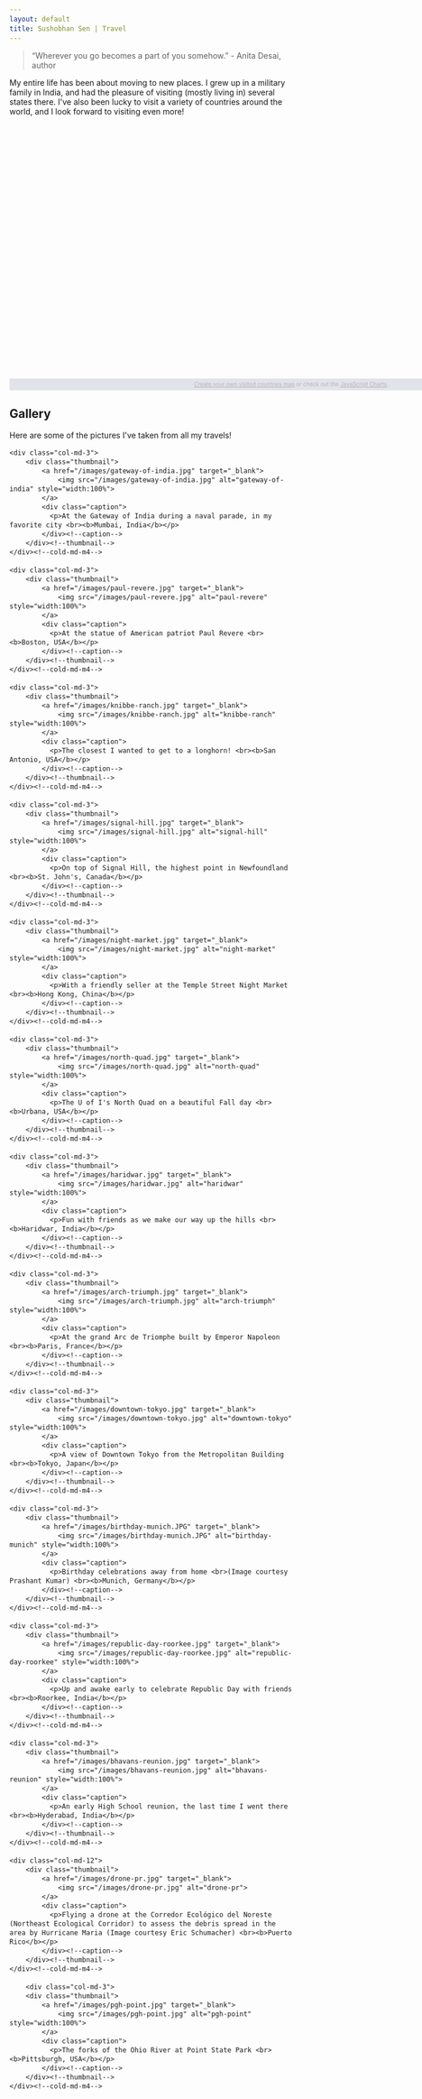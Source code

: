 ```yaml
---
layout: default
title: Sushobhan Sen | Travel
---
```

> “Wherever you go becomes a part of you somehow.”  - Anita Desai, author

My entire life has been about moving to new places. I grew up in a military family in India, and had the pleasure of visiting (mostly living in) several states there. I've also been lucky to visit a variety of countries around the world, and I look forward to visiting even more!

<div align="center">
	<script src="https://www.amcharts.com/lib/3/ammap.js" type="text/javascript"></script>
	<script src="https://www.amcharts.com/lib/3/maps/js/worldHigh.js" type="text/javascript"></script>
	<script src="https://www.amcharts.com/lib/3/themes/dark.js" type="text/javascript"></script>
	<div id="mapdiv" style="width: 1000px; height: 450px;"></div>
	<div style="width: 1000px; font-size: 70%; padding: 5px 0; text-align: center; background-color: #E2E2EB; margin-top: 1px; color: #B4B4B7;"><a href="https://www.amcharts.com/visited_countries/" style="color: #B4B4B7;">Create your own visited countries map</a> or check out the <a href="https://www.amcharts.com/" style="color: #B4B4B7;">JavaScript Charts</a>.</div>
	<script type="text/javascript">
	var map = AmCharts.makeChart("mapdiv",{
	type: "map",
	theme: "dark",
	projection: "mercator",
	panEventsEnabled : true,
	backgroundColor : "#E2E2EB",
	backgroundAlpha : 1,
	zoomControl: {
	zoomControlEnabled : true
	},
	dataProvider : {
	map : "worldHigh",
	getAreasFromMap : true,
	areas :
	[
		{
			"id": "PR",
			"showAsSelected": true
		},
		{
			"id": "BE",
			"showAsSelected": true
		},
		{
			"id": "FR",
			"showAsSelected": true
		},
		{
			"id": "DE",
			"showAsSelected": true
		},
		{
			"id": "IT",
			"showAsSelected": true
		},
		{
			"id": "NL",
			"showAsSelected": true
		},
		{
			"id": "CH",
			"showAsSelected": true
		},
		{
			"id": "CA",
			"showAsSelected": true
		},
		{
			"id": "US",
			"showAsSelected": true
		},
		{
			"id": "HK",
			"showAsSelected": true
		},
		{
			"id": "IN",
			"showAsSelected": true
		},
		{
			"id": "JP",
			"showAsSelected": true
		}
	]
	},
	areasSettings : {
	autoZoom : true,
	color : "#B4B4B7",
	colorSolid : "#1F2329",
	selectedColor : "#1F2329",
	outlineColor : "#666666",
	rollOverColor : "#9EC2F7",
	rollOverOutlineColor : "#000000"
	}
	});
	</script>
</div>

## Gallery
Here are some of the pictures I've taken from all my travels!

<div class="row">

	<div class="col-md-3">
		<div class="thumbnail">
			<a href="/images/gateway-of-india.jpg" target="_blank">
				<img src="/images/gateway-of-india.jpg" alt="gateway-of-india" style="width:100%">
			</a>
			<div class="caption">
			  <p>At the Gateway of India during a naval parade, in my favorite city <br><b>Mumbai, India</b></p>
			</div><!--caption-->
		</div><!--thumbnail-->
	</div><!--cold-md-m4-->
	
	<div class="col-md-3">
		<div class="thumbnail">
			<a href="/images/paul-revere.jpg" target="_blank">
				<img src="/images/paul-revere.jpg" alt="paul-revere" style="width:100%">
			</a>
			<div class="caption">
			  <p>At the statue of American patriot Paul Revere <br><b>Boston, USA</b></p>
			</div><!--caption-->
		</div><!--thumbnail-->
	</div><!--cold-md-m4-->
	
	<div class="col-md-3">
		<div class="thumbnail">
			<a href="/images/knibbe-ranch.jpg" target="_blank">
				<img src="/images/knibbe-ranch.jpg" alt="knibbe-ranch" style="width:100%">
			</a>
			<div class="caption">
			  <p>The closest I wanted to get to a longhorn! <br><b>San Antonio, USA</b></p>
			</div><!--caption-->
		</div><!--thumbnail-->
	</div><!--cold-md-m4-->
	
	<div class="col-md-3">
		<div class="thumbnail">
			<a href="/images/signal-hill.jpg" target="_blank">
				<img src="/images/signal-hill.jpg" alt="signal-hill" style="width:100%">
			</a>
			<div class="caption">
			  <p>On top of Signal Hill, the highest point in Newfoundland <br><b>St. John's, Canada</b></p>
			</div><!--caption-->
		</div><!--thumbnail-->
	</div><!--cold-md-m4-->
	
	<div class="col-md-3">
		<div class="thumbnail">
			<a href="/images/night-market.jpg" target="_blank">
				<img src="/images/night-market.jpg" alt="night-market" style="width:100%">
			</a>
			<div class="caption">
			  <p>With a friendly seller at the Temple Street Night Market <br><b>Hong Kong, China</b></p>
			</div><!--caption-->
		</div><!--thumbnail-->
	</div><!--cold-md-m4-->
	
	<div class="col-md-3">
		<div class="thumbnail">
			<a href="/images/north-quad.jpg" target="_blank">
				<img src="/images/north-quad.jpg" alt="north-quad" style="width:100%">
			</a>
			<div class="caption">
			  <p>The U of I's North Quad on a beautiful Fall day <br><b>Urbana, USA</b></p>
			</div><!--caption-->
		</div><!--thumbnail-->
	</div><!--cold-md-m4-->
	
	<div class="col-md-3">
		<div class="thumbnail">
			<a href="/images/haridwar.jpg" target="_blank">
				<img src="/images/haridwar.jpg" alt="haridwar" style="width:100%">
			</a>
			<div class="caption">
			  <p>Fun with friends as we make our way up the hills <br><b>Haridwar, India</b></p>
			</div><!--caption-->
		</div><!--thumbnail-->
	</div><!--cold-md-m4-->
	
	<div class="col-md-3">
		<div class="thumbnail">
			<a href="/images/arch-triumph.jpg" target="_blank">
				<img src="/images/arch-triumph.jpg" alt="arch-triumph" style="width:100%">
			</a>
			<div class="caption">
			  <p>At the grand Arc de Triomphe built by Emperor Napoleon <br><b>Paris, France</b></p>
			</div><!--caption-->
		</div><!--thumbnail-->
	</div><!--cold-md-m4-->
	
	<div class="col-md-3">
		<div class="thumbnail">
			<a href="/images/downtown-tokyo.jpg" target="_blank">
				<img src="/images/downtown-tokyo.jpg" alt="downtown-tokyo" style="width:100%">
			</a>
			<div class="caption">
			  <p>A view of Downtown Tokyo from the Metropolitan Building <br><b>Tokyo, Japan</b></p>
			</div><!--caption-->
		</div><!--thumbnail-->
	</div><!--cold-md-m4-->
	
	<div class="col-md-3">
		<div class="thumbnail">
			<a href="/images/birthday-munich.JPG" target="_blank">
				<img src="/images/birthday-munich.JPG" alt="birthday-munich" style="width:100%">
			</a>
			<div class="caption">
			  <p>Birthday celebrations away from home <br>(Image courtesy Prashant Kumar) <br><b>Munich, Germany</b></p>
			</div><!--caption-->
		</div><!--thumbnail-->
	</div><!--cold-md-m4-->
	
	<div class="col-md-3">
		<div class="thumbnail">
			<a href="/images/republic-day-roorkee.jpg" target="_blank">
				<img src="/images/republic-day-roorkee.jpg" alt="republic-day-roorkee" style="width:100%">
			</a>
			<div class="caption">
			  <p>Up and awake early to celebrate Republic Day with friends <br><b>Roorkee, India</b></p>
			</div><!--caption-->
		</div><!--thumbnail-->
	</div><!--cold-md-m4-->
	
	<div class="col-md-3">
		<div class="thumbnail">
			<a href="/images/bhavans-reunion.jpg" target="_blank">
				<img src="/images/bhavans-reunion.jpg" alt="bhavans-reunion" style="width:100%">
			</a>
			<div class="caption">
			  <p>An early High School reunion, the last time I went there <br><b>Hyderabad, India</b></p>
			</div><!--caption-->
		</div><!--thumbnail-->
	</div><!--cold-md-m4-->
	
	<div class="col-md-12">
		<div class="thumbnail">
			<a href="/images/drone-pr.jpg" target="_blank">
				<img src="/images/drone-pr.jpg" alt="drone-pr">
			</a>
			<div class="caption">
			  <p>Flying a drone at the Corredor Ecológico del Noreste (Northeast Ecological Corridor) to assess the debris spread in the area by Hurricane Maria (Image courtesy Eric Schumacher) <br><b>Puerto Rico</b></p>
			</div><!--caption-->
		</div><!--thumbnail-->
	</div><!--cold-md-m4-->
	
		<div class="col-md-3">
		<div class="thumbnail">
			<a href="/images/pgh-point.jpg" target="_blank">
				<img src="/images/pgh-point.jpg" alt="pgh-point" style="width:100%">
			</a>
			<div class="caption">
			  <p>The forks of the Ohio River at Point State Park <br><b>Pittsburgh, USA</b></p>
			</div><!--caption-->
		</div><!--thumbnail-->
	</div><!--cold-md-m4-->
	
</div><!---row--->
